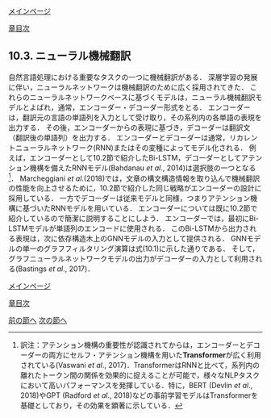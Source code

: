 [メインページ](../../index.markdown)

[章目次](./chap10.md)
## 10.3. ニューラル機械翻訳

自然言語処理における重要なタスクの一つに機械翻訳がある． 深層学習の発展に伴い，ニューラルネットワークは機械翻訳のために広く採用されてきた． これらのニューラルネットワークベースに基づくモデルは，ニューラル機械翻訳モデルとよばれ，通常，エンコーダー・デコーダー形式をとる． エンコーダーは，翻訳元の言語の単語列を入力として受け取り，その系列内の各単語の表現を出力する． その後，エンコーダーからの表現に基づき，デコーダーは翻訳文（翻訳後の単語列）を出力する． エンコーダーとデコーダーは通常，リカレントニューラルネットワーク(RNN)またはその変種によってモデル化される． 例えば，エンコーダーとして10.2節で紹介したBi-LSTM，デコーダーとしてアテンション機構を備えたRNNモデル(Bahdanau *et al*., 2014)は選択肢の一つとなる
[^3]． Marcheggiani *et al*.(2018)では，文章の構文構造情報を取り込んで機械翻訳の性能を向上させるために，10.2節で紹介した同じ戦略がエンコーダーの設計に採用している． 一方でデコーダーは従来モデルと同様，つまりアテンション機構に基づいたRNNモデルを用いている． エンコーダーについては既に10.2節で紹介しているので簡潔に説明することにしよう． エンコーダーでは，最初にBi-LSTMモデルが単語列のエンコードに使用される． このBi-LSTMから出力される表現は，次に依存構造木上のGNNモデルの入力として提供される． GNNモデルの単一のグラフフィルタリング演算は式(10.1)に示した通りである． そして，グラフニューラルネットワークモデルの出力がデコーダーの入力として利用される(Bastings *et al*., 2017)．


[メインページ](../../index.markdown)

[章目次](./chap10.md)

[前の節へ](./subsection_02.md) [次の節へ](./subsection_04.md)

[^3]: 訳注：アテンション機構の重要性が認識されてからは，エンコーダーとデコーダーの両方にセルフ・アテンション機構を用いた**Transformer**が広く利用されている(Vaswani *et al*., 2017)．TransformerはRNNと比べて，系列内の離れたトークン間の関係を効果的に捉えることが可能で，様々なNLPタスクにおいて高いパフォーマンスを発揮している．特に，BERT (Devlin *et al*., 2018)やGPT (Radford *et al*., 2018)などの事前学習モデルはTransformerを基礎としており，その効果を顕著に示している．
